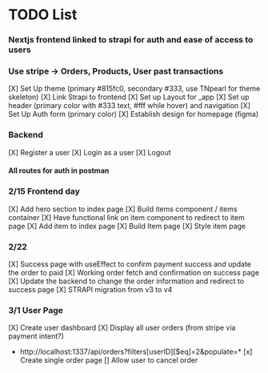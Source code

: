 # TODO List

### Nextjs frontend linked to strapi for auth and ease of access to users

### Use stripe -> Orders, Products, User past transactions

[X] Set Up theme (primary #815fc0, secondary #333, use TNpearl for theme skeleton)
[X] Link Strapi to frontend
[X] Set up Layout for \_app
[X] Set up header (primary color with #333 text, #fff while hover) and navigation
[X] Set Up Auth form (primary color)
[X] Establish design for homepage (figma)

### Backend

[X] Register a user
[X] Login as a user
[X] Logout

#### All routes for auth in postman

### 2/15 Frontend day

[X] Add hero section to index page
[X] Build items component / items container
[X] Have functional link on item component to redirect to item page
[X] Add item to index page
[X] Build Item page
[X] Style item page

### 2/22

[X] Success page with useEffect to confirm payment success and update the order to paid
[X] Working order fetch and confirmation on success page
[X] Update the backend to change the order information and redirect to success page
[X] STRAPI migration from v3 to v4

### 3/1 User Page

[X] Create user dashboard
[X] Display all user orders (from stripe via payment intent?)

- http://localhost:1337/api/orders?filters[userID][$eq]=2&populate=\*
  [x] Create single order page
  [] Allow user to cancel order
